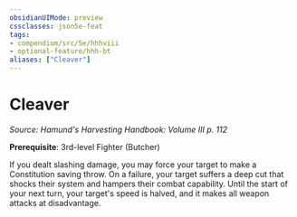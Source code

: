 ```yaml
---
obsidianUIMode: preview
cssclasses: json5e-feat
tags:
- compendium/src/5e/hhhviii
- optional-feature/hhh-bt
aliases: ["Cleaver"]
---
```

# Cleaver
*Source: Hamund's Harvesting Handbook: Volume III p. 112*  

**Prerequisite**: 3rd-level Fighter (Butcher)

If you dealt slashing damage, you may force your target to make a Constitution saving throw. On a failure, your target suffers a deep cut that shocks their system and hampers their combat capability. Until the start of your next turn, your target's speed is halved, and it makes all weapon attacks at disadvantage.